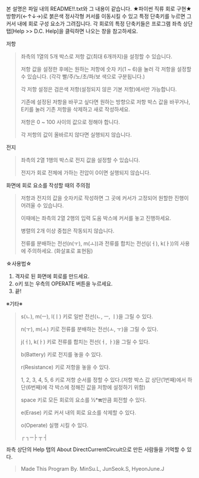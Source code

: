 본 설명은 파일 내의 README!!.txt와 그 내용이 같습니다.
★파이썬 직류 회로 구현★
방향키(←↑↓→)로 붉은색 정사각형 커서를 이동시킬 수 있고 특정 단축키를 누르면 그 커서 내에 회로 구성 요소가 그려집니다.
각 회로의 특정 단축키들은 프로그램 좌측 상단 탭[Help >> D.C. Help]을 클릭하면 나오는 창을 참고하세요.

저항
>좌측의 1열의 5개 박스로 저항 값(최대 6개까지)을 설정할 수 있습니다.
>
>저항 값을 설정한 후에는 원하는 저항에 숫자 키(1 ~ 6)을 눌러 각 저항을 설정할 수 있습니다. (각각 빨/주/노/초/파/보 색으로 구분됩니다.)
>
>각 저항 설정은 검은색 저항(설정되지 않은 기본 저항)에서만 가능합니다.
>
>기존에 설정된 저항을 바꾸고 싶다면 원하는 방향으로 저항 박스 값을 바꾸거나, E키를 눌러 기존 저항을 삭제하고 새로 작성하세요.
>
>저항은 0 ~ 100 사이의 값으로 정해야 합니다.
>
>각 저항의 값이 올바르지 않다면 실행되지 않습니다.

전지
>좌측의 2열 1행의 박스로 전지 값을 설정할 수 있습니다.
>
>전지가 회로 전체에 가하는 전압이 0이면 실행되지 않습니다.

화면에 회로 요소를 작성할 때의 주의점
>저항과 전지의 값을 숫자키로 작성하면 그 곳에 커서가 고정되어 원할한 진행이 어려울 수 있습니다.
>
>이때에는 좌측의 2열 2행의 입력 도움 박스에 커서를 놓고 진행하세요.
>
>병렬의 2개 이상 중첩은 작동되지 않습니다.
>
>전류를 분배하는 전선(n(ㅜ), m(ㅗ))과 전류를 합치는 전선(j(ㅓ), k(ㅏ))의 사용에 주의하세요. (화살표로 표현됨)

☆사용법☆
1) 격자로 된 화면에 회로를 만드세요.
2) o키 또는 우측의 OPERATE 버튼을 누르세요.
3) 끝!

※기타※
>s(ㄴ), m(ㅡ), l(ㅣ) 키로 일반 전선(ㄴ, ㅡ, ㅣ)을 그릴 수 있다.
>
>n(ㅜ), m(ㅗ) 키로 전류를 분배하는 전선(ㅗ, ㅜ)을 그릴 수 있다.
>
>j(ㅓ), k(ㅏ) 키로 전류를 합치는 전선(ㅓ, ㅏ)을 그릴 수 있다.
>
>b(Battery) 키로 전지를 놓을 수 있다.
>
>r(Resistance) 키로 저항을 놓을 수 있다.
>
>1, 2, 3, 4, 5, 6 키로 저항 순서를 정할 수 있다.(저항 박스 값 상단(1번째)에서 하단(6번째)에 각 박스에 정해진 값을 저항에 설정하기 위함)
>
>space 키로 모든 회로의 요소를 ½*𝝿만큼 회전할 수 있다.
>
>e(Erase) 키로 커서 내의 회로 요소를 삭제할 수 있다.
>
>o(Operate) 실행 시킬 수 있다.
>
>┌ ┐─├ ┬ ┤

좌측 상단의 Help 탭의 About DirectCurrentCircuit으로 만든 사람들을 기억할 수 있다.
>Made This Program By. MinSu.L, JunSeok.S, HyeonJune.J
